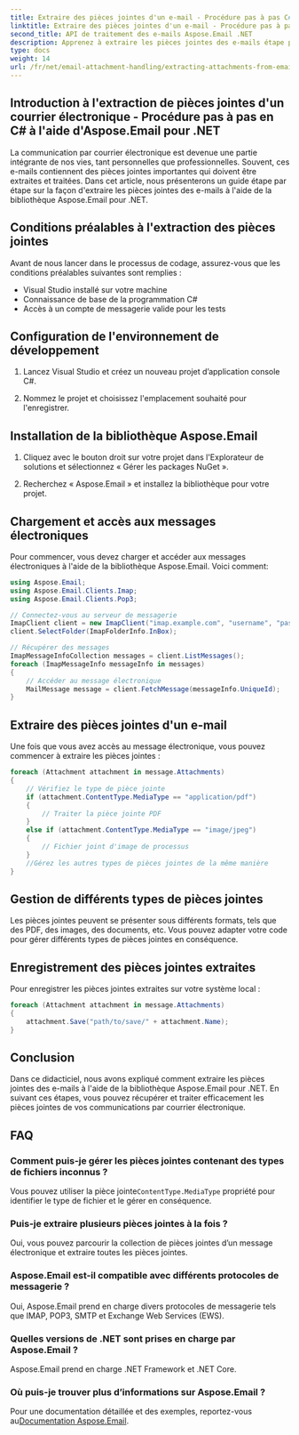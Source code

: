 ```yaml
---
title: Extraire des pièces jointes d'un e-mail - Procédure pas à pas C#
linktitle: Extraire des pièces jointes d'un e-mail - Procédure pas à pas C#
second_title: API de traitement des e-mails Aspose.Email .NET
description: Apprenez à extraire les pièces jointes des e-mails étape par étape à l'aide d'Aspose.Email pour .NET. Gérez différents formats et enregistrez facilement.
type: docs
weight: 14
url: /fr/net/email-attachment-handling/extracting-attachments-from-email-csharp-walkthrough/
---
```


## Introduction à l'extraction de pièces jointes d'un courrier électronique - Procédure pas à pas en C# à l'aide d'Aspose.Email pour .NET

La communication par courrier électronique est devenue une partie intégrante de nos vies, tant personnelles que professionnelles. Souvent, ces e-mails contiennent des pièces jointes importantes qui doivent être extraites et traitées. Dans cet article, nous présenterons un guide étape par étape sur la façon d'extraire les pièces jointes des e-mails à l'aide de la bibliothèque Aspose.Email pour .NET.

## Conditions préalables à l'extraction des pièces jointes

Avant de nous lancer dans le processus de codage, assurez-vous que les conditions préalables suivantes sont remplies :

- Visual Studio installé sur votre machine
- Connaissance de base de la programmation C#
- Accès à un compte de messagerie valide pour les tests

## Configuration de l'environnement de développement

1. Lancez Visual Studio et créez un nouveau projet d’application console C#.

2. Nommez le projet et choisissez l'emplacement souhaité pour l'enregistrer.

## Installation de la bibliothèque Aspose.Email

1. Cliquez avec le bouton droit sur votre projet dans l'Explorateur de solutions et sélectionnez « Gérer les packages NuGet ».

2. Recherchez « Aspose.Email » et installez la bibliothèque pour votre projet.

## Chargement et accès aux messages électroniques

Pour commencer, vous devez charger et accéder aux messages électroniques à l'aide de la bibliothèque Aspose.Email. Voici comment:

```csharp
using Aspose.Email;
using Aspose.Email.Clients.Imap;
using Aspose.Email.Clients.Pop3;

// Connectez-vous au serveur de messagerie
ImapClient client = new ImapClient("imap.example.com", "username", "password");
client.SelectFolder(ImapFolderInfo.InBox);

// Récupérer des messages
ImapMessageInfoCollection messages = client.ListMessages();
foreach (ImapMessageInfo messageInfo in messages)
{
    // Accéder au message électronique
    MailMessage message = client.FetchMessage(messageInfo.UniqueId);
}
```

## Extraire des pièces jointes d'un e-mail

Une fois que vous avez accès au message électronique, vous pouvez commencer à extraire les pièces jointes :

```csharp
foreach (Attachment attachment in message.Attachments)
{
    // Vérifiez le type de pièce jointe
    if (attachment.ContentType.MediaType == "application/pdf")
    {
        // Traiter la pièce jointe PDF
    }
    else if (attachment.ContentType.MediaType == "image/jpeg")
    {
        // Fichier joint d'image de processus
    }
    //Gérez les autres types de pièces jointes de la même manière
}
```

## Gestion de différents types de pièces jointes

Les pièces jointes peuvent se présenter sous différents formats, tels que des PDF, des images, des documents, etc. Vous pouvez adapter votre code pour gérer différents types de pièces jointes en conséquence.

## Enregistrement des pièces jointes extraites

Pour enregistrer les pièces jointes extraites sur votre système local :

```csharp
foreach (Attachment attachment in message.Attachments)
{
    attachment.Save("path/to/save/" + attachment.Name);
}
```

## Conclusion

Dans ce didacticiel, nous avons expliqué comment extraire les pièces jointes des e-mails à l'aide de la bibliothèque Aspose.Email pour .NET. En suivant ces étapes, vous pouvez récupérer et traiter efficacement les pièces jointes de vos communications par courrier électronique.

## FAQ

### Comment puis-je gérer les pièces jointes contenant des types de fichiers inconnus ?

 Vous pouvez utiliser la pièce jointe`ContentType.MediaType` propriété pour identifier le type de fichier et le gérer en conséquence.

### Puis-je extraire plusieurs pièces jointes à la fois ?

Oui, vous pouvez parcourir la collection de pièces jointes d’un message électronique et extraire toutes les pièces jointes.

### Aspose.Email est-il compatible avec différents protocoles de messagerie ?

Oui, Aspose.Email prend en charge divers protocoles de messagerie tels que IMAP, POP3, SMTP et Exchange Web Services (EWS).

### Quelles versions de .NET sont prises en charge par Aspose.Email ?

Aspose.Email prend en charge .NET Framework et .NET Core.

### Où puis-je trouver plus d’informations sur Aspose.Email ?

 Pour une documentation détaillée et des exemples, reportez-vous au[Documentation Aspose.Email](https://reference.aspose.com/email/net/).